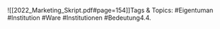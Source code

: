 
![[2022_Marketing_Skript.pdf#page=154]]Tags & Topics:
   #Eigentuman
   #Institution
   #Ware
   #Institutionen
   #Bedeutung4.4.